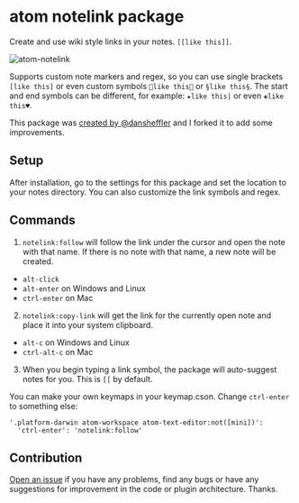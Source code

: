 # atom notelink package

Create and use wiki style links in your notes. `[[like this]]`.

![atom-notelink](https://cloud.githubusercontent.com/assets/9103375/20638603/9e1ca0f8-b360-11e6-988c-f11a89033d29.gif)

Supports custom note markers and regex, so you can use single brackets `[like this]` or even custom symbols `🔗like this🔗` or `§like this§`. The start and end symbols can be different, for example: `★like this|` or even `❀like this♥`.

This package was [created by @dansheffler](https://github.com/dansheffler/zettelkasten-wiki) and I forked it to add some improvements.

## Setup

After installation, go to the settings for this package and set the location to your notes directory. You can also customize the link symbols and regex.

## Commands

1. `notelink:follow` will follow the link under the cursor and open the note with that name. If there is no note with that name, a new note will be created.
  * `alt-click`
  * `alt-enter` on Windows and Linux
  * `ctrl-enter` on Mac

2. `notelink:copy-link` will get the link for the currently open note and place it into your system clipboard.
  * `alt-c` on Windows and Linux
  * `ctrl-alt-c` on Mac

3. When you begin typing a link symbol, the package will auto-suggest notes for you. This is `[[` by default.

You can make your own keymaps in your keymap.cson. Change `ctrl-enter` to something else:

```
'.platform-darwin atom-workspace atom-text-editor:not([mini])':
  'ctrl-enter': 'notelink:follow'
```

## Contribution

[Open an issue](https://github.com/xHN35RQ/atom-notelink/issues) if you have any problems, find any bugs or have any suggestions for improvement in the code or plugin architecture. Thanks.
